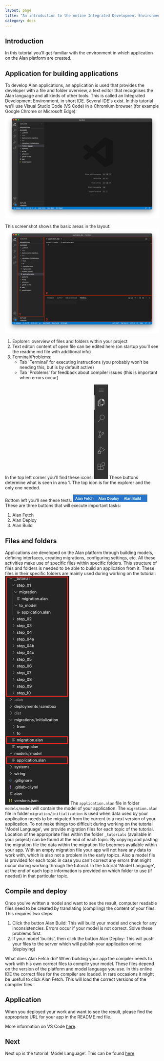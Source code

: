 ```yaml
---
layout: page
title: "An introduction to the online Integrated Development Environment"
category: docs
---
```


## Introduction
In this tutorial you'll get familiar with the environment in which application on the Alan platform are created.

## Application for building applications
To develop Alan applications, an application is used that provides the developer with a file and folder overview, a text editor that recognises the Alan language and all kinds of other tools. This is called an Integrated Development Environment, in short IDE.
Several IDE's exist. In this tutorial we'll use Visual Studio Code (VS Code) in a Chromium browser (for example Google Chrome or Microsoft Edge):
![First window](./images_IDE/001.png)

This screenshot shows the basic areas in the layout:
![Basic layout](./images_IDE/002.png)
1. Explorer: overview of files and folders within your project
2. Text editor: content of open file can be edited here (on startup you'll see the readme.md file with additional info)
3. Terminal/Problems: 
    - Tab 'Terminal' for executing instructions (you probably won't be needing this, but is by default active) 
    - Tab 'Problems' for feedback about compiler issues (this is important when errors occur)

In the top left corner you'll find these icons:
![Icons](./images_IDE/003.png)
These buttons determine what is seen in area 1. The top icon is for the explorer and the only one needed.

Bottom left you'll see these texts:
![Texts](./images_IDE/004.png)
These are three buttons that will execute important tasks:
1. Alan Fetch
2. Alan Deploy
3. Alan Build

## Files and folders
Applications are developed on the Alan platform through building models, defining interfaces, creating migrations, configuring settings, etc. All these activities make use of specific files within specific folders. This structure of files and folders is needed to be able to build an application from it.
These files in their specific folders are mainly used during working on the tutorial:
![Files](./images_IDE/005.png)
The `application.alan` file in folder `models/model` will contain the model of your application.
The `migration.alan` file in folder `migration/initialization` is used when data used by your application needs to be migrated from the current to a next version of your application.
To not make things too difficult during working on the tutorial 'Model Language', we provide migration files for each topic of the tutorial. Location of the appropriate files within the folder `_tutorials` (available in your project) can be found at the end of each topic. By copying and pasting the migration file the data within the migration file becomes available within your app. With an empty migration file your app will not have any data to work with, which is also not a problem in the early topics.
Also a model file is provided for each topic in case you can't correct any errors that might occur during working through the tutorial.
In the tutorial 'Model Language', at the end of each topic information is provided on which folder to use (if needed) in that particular topic.

## Compile and deploy
Once you've written a model and want to see the result, computer readable files need to be created by translating (compiling) the content of your files. This requires two steps:
1. Click the button Alan Build: This will build your model and check for any inconsistencies. Errors occur if your model is not correct. Solve these problems first.
2. If your model 'builds', then click the button Alan Deploy: This will push your files to the server which will publish your application online (deploying)

What does Alan Fetch do? 
When building your app the compiler needs to work with his own correct files to compile your model. These files depend on the version of the platform and model language you use. In this online IDE the correct files for the compiler are loaded. In rare occasions it might be usefull to click Alan Fetch. This will load the correct versions of the compiler files.

## Application
When you deployed your work and want to see the result, please find the appropriate URL for your app in the README.md file.

More information on VS Code [here](https://code.visualstudio.com/).

## Next
Next up is the tutorial 'Model Language'. This can be found [here](https://alan-platform.com/pages/tutorials/model%20tutorial.html).
